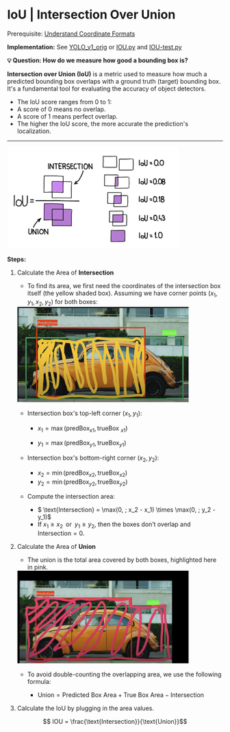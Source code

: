 # IoU | Intersection Over Union


Prerequisite: [Understand Coordinate Formats](../understand_corner_and_mid_points.md)

**Implementation:** See [YOLO_v1_orig](../../../object_detection/yolo_v1_orig/utils/IoU.py) or [IOU.py](./utils/IOU.py) and [IOU-test.py](./utils/IOU-test.py)


**💡 Question: How do we measure how good a bounding box is?**

**Intersection over Union (IoU)** is a metric used to measure how much a predicted bounding box overlaps with a ground truth (target) bounding box. It's a fundamental tool for evaluating the accuracy of object detectors.
- The IoU score ranges from 0 to 1:
- A score of 0 means no overlap.
- A score of 1 means perfect overlap.
- The higher the IoU score, the more accurate the prediction's localization.

--- 

<img src="./ref_imgs/IOU_09.png" alt="Description" width="400"/>


**Steps:**

1. Calculate the Area of **Intersection**
    - To find its area, we first need the coordinates of the intersection box itself (the yellow shaded box). Assuming we have corner points $(x_1, y_1, x_2, y_2)$ for both boxes:

    <img src="./ref_imgs/IOU_02.png" alt="Description" width="400"/>

    - Intersection box's top-left corner $(x_1, y_1)$:
        - $x_1 = \max(\text{predBox}_{x1}, \text{trueBox }_{x1})$

        - $y_1 = \max(\text{predBox}_{y1}, \text{trueBox}_{y1})$


    - Intersection box's bottom-right corner $(x_2, y_2)$:
        - $x_2 = \min(\text{predBox}_{x2}, \text{trueBox}_{x2})$
        - $y_2 = \min(\text{predBox}_{y2}, \text{trueBox}_{y2})$

    - Compute the intersection area:
        - $ \text{Intersection} = \max(0, \; x_2 - x_1) \times \max(0, \; y_2 - y_1)$
        - If $x_1 \geq x_2 \;\;\text{or}\;\; y_1 \geq y_2$, then the boxes don’t overlap and $\text{Intersection} = 0$.

2. Calculate the Area of **Union**
    - The union is the total area covered by both boxes, highlighted here in pink.

    <img src="./ref_imgs/IOU_03.png" alt="Description" width="400"/>

    - To avoid double-counting the overlapping area, we use the following formula:

        - $\text{Union} = \text{Predicted Box Area} + \text{True Box Area} − \text{Intersection}$


3. Calculate the IoU by plugging in the area values.

$$ IOU = \frac{\text{Intersection}}{\text{Union}}$$



